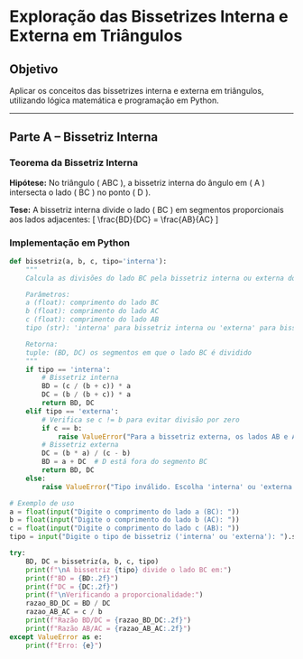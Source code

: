 # Exploração das Bissetrizes Interna e Externa em Triângulos

## Objetivo

Aplicar os conceitos das bissetrizes interna e externa em triângulos, utilizando lógica matemática e programação em Python.

---

## Parte A – Bissetriz Interna

### Teorema da Bissetriz Interna

**Hipótese:** No triângulo \( ABC \), a bissetriz interna do ângulo em \( A \) intersecta o lado \( BC \) no ponto \( D \).

**Tese:** A bissetriz interna divide o lado \( BC \) em segmentos proporcionais aos lados adjacentes:
\[
\frac{BD}{DC} = \frac{AB}{AC}
\]

### Implementação em Python

```python
def bissetriz(a, b, c, tipo='interna'):
    """
    Calcula as divisões do lado BC pela bissetriz interna ou externa do ângulo em A.

    Parâmetros:
    a (float): comprimento do lado BC
    b (float): comprimento do lado AC
    c (float): comprimento do lado AB
    tipo (str): 'interna' para bissetriz interna ou 'externa' para bissetriz externa

    Retorna:
    tuple: (BD, DC) os segmentos em que o lado BC é dividido
    """
    if tipo == 'interna':
        # Bissetriz interna
        BD = (c / (b + c)) * a
        DC = (b / (b + c)) * a
        return BD, DC
    elif tipo == 'externa':
        # Verifica se c != b para evitar divisão por zero
        if c == b:
            raise ValueError("Para a bissetriz externa, os lados AB e AC não podem ser iguais.")
        # Bissetriz externa
        DC = (b * a) / (c - b)
        BD = a + DC  # D está fora do segmento BC
        return BD, DC
    else:
        raise ValueError("Tipo inválido. Escolha 'interna' ou 'externa'.")

# Exemplo de uso
a = float(input("Digite o comprimento do lado a (BC): "))
b = float(input("Digite o comprimento do lado b (AC): "))
c = float(input("Digite o comprimento do lado c (AB): "))
tipo = input("Digite o tipo de bissetriz ('interna' ou 'externa'): ").strip().lower()

try:
    BD, DC = bissetriz(a, b, c, tipo)
    print(f"\nA bissetriz {tipo} divide o lado BC em:")
    print(f"BD = {BD:.2f}")
    print(f"DC = {DC:.2f}")
    print(f"\nVerificando a proporcionalidade:")
    razao_BD_DC = BD / DC
    razao_AB_AC = c / b
    print(f"Razão BD/DC = {razao_BD_DC:.2f}")
    print(f"Razão AB/AC = {razao_AB_AC:.2f}")
except ValueError as e:
    print(f"Erro: {e}")

